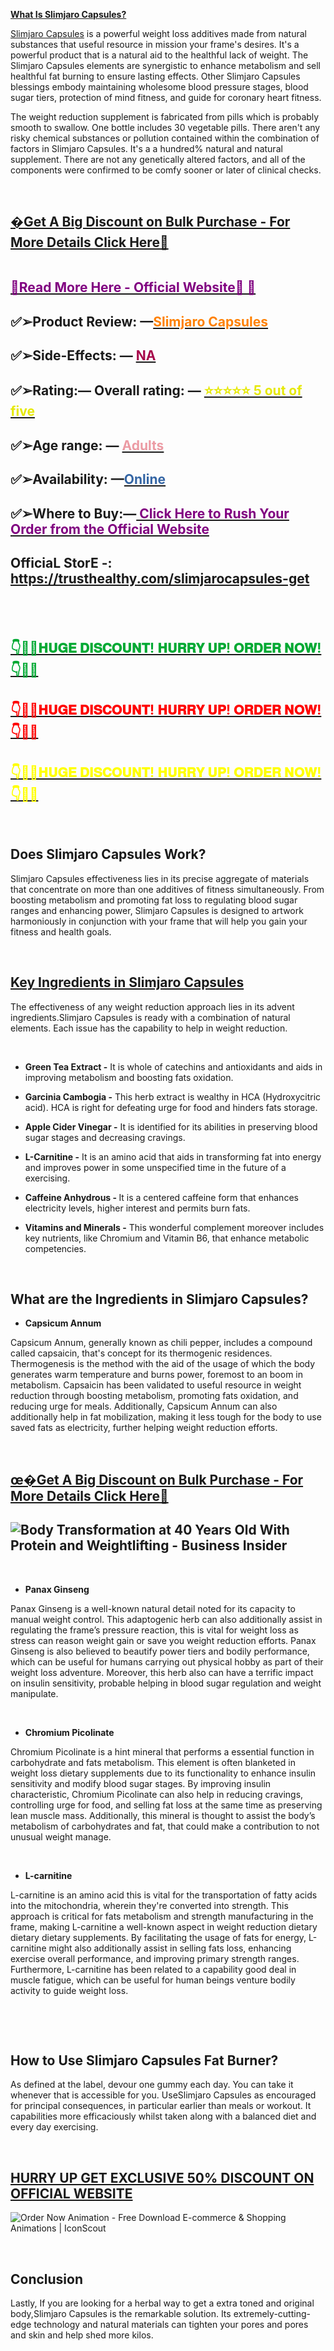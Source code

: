 <p><u><strong>What Is Slimjaro Capsules?</strong></u></p>
<p><a href="https://trusthealthy.com/slimjarocapsules-get">Slimjaro Capsules</a> is a powerful weight loss additives made from natural substances that useful resource in mission your frame's desires. It's a powerful product that is a natural aid to the healthful lack of weight. The Slimjaro Capsules elements are synergistic to enhance metabolism and sell healthful fat burning to ensure lasting effects. Other Slimjaro Capsules blessings embody maintaining wholesome blood pressure stages, blood sugar tiers, protection of mind fitness, and guide for coronary heart fitness.</p>
<p>The weight reduction supplement is fabricated from pills which is probably smooth to swallow. One bottle includes 30 vegetable pills. There aren't any risky chemical substances or pollution contained within the combination of factors in Slimjaro Capsules. It's a a hundred% natural and natural supplement. There are not any genetically altered factors, and all of the components were confirmed to be comfy sooner or later of clinical checks.</p>
<p>&nbsp;</p>
<h2><a href="https://www.facebook.com/SlimjaroCapsulesWeightLoss/"><strong>�Get A Big Discount on Bulk Purchase - For More Details Click Here🛒</strong></a></h2>
<p><img src="https://blogger.googleusercontent.com/img/b/R29vZ2xl/AVvXsEh_OAa1BVMOzy7vMTHoQ563B1Vkd0qm8bbChU4rTa4dJ_YZQdWMpPJMm_81UAWVK8IZCvLXTJChpc6Ixj-dSwpQQjB2LpSsKkmU5PDebjSvStSLM33CRyb2blMrk93pfhuDrJGkj8dgblqA99nVGu5fGlsKFwIZ_i9otD2TKbmroAYmHyFmeh6zEoj86U0/w509-h468/Slimjaro%20%203.png" alt="" /></p>
<h2><a href="https://trusthealthy.com/slimjarocapsules-get"><span style="color: #800080;">🥳Read More Here - Official Website👀 💙</span></a></h2>
<h2>✅➢Product Review: &mdash;<a href="https://trusthealthy.com/slimjarocapsules-get"><span style="color: #ff8000;">Slimjaro Capsules</span></a></h2>
<h2>✅➢Side-Effects: &mdash; <a href="https://trusthealthy.com/slimjarocapsules-get"><span style="color: #a7074b;">NA</span></a></h2>
<h2>✅➢Rating:&mdash; Overall rating: &mdash; <a href="https://trusthealthy.com/slimjarocapsules-get"><span style="color: #e6e905;">⭐⭐⭐⭐⭐ 5 out of five</span></a></h2>
<h2>✅➢Age range: &mdash; <a href="https://trusthealthy.com/slimjarocapsules-get"><span style="color: #ec9ba4;">Adults</span></a></h2>
<h2>✅➢Availability: &mdash;<a href="https://trusthealthy.com/slimjarocapsules-get"><span style="color: #3465a4;">Online</span></a></h2>
<h2>✅➢Where to Buy:&mdash;<a href="https://trusthealthy.com/slimjarocapsules-get"><span style="color: #800080;"> Click Here to Rush Your Order from the Official Website</span></a></h2>
<h2>OfficiaL StorE -: <a href="https://trusthealthy.com/slimjarocapsules-get">https://trusthealthy.com/slimjarocapsules-get</a></h2>
<h2>&nbsp;</h2>
<h2><a href="https://trusthealthy.com/slimjarocapsules-get"><span style="color: #00a933;">👇🥳😍𝐇𝐔𝐆𝐄 𝐃𝐈𝐒𝐂𝐎𝐔𝐍𝐓! 𝐇𝐔𝐑𝐑𝐘 𝐔𝐏! 𝐎𝐑𝐃𝐄𝐑 𝐍𝐎𝐖! 👇🥳😍</span></a></h2>
<h2><a href="https://trusthealthy.com/slimjarocapsules-get"><span style="color: #ff0000;">👇🥳😍𝐇𝐔𝐆𝐄 𝐃𝐈𝐒𝐂𝐎𝐔𝐍𝐓! 𝐇𝐔𝐑𝐑𝐘 𝐔𝐏! 𝐎𝐑𝐃𝐄𝐑 𝐍𝐎𝐖! 👇🥳😍</span></a></h2>
<h2><a href="https://trusthealthy.com/slimjarocapsules-get"><span style="color: #ffff00;">👇🥳😍𝐇𝐔𝐆𝐄 𝐃𝐈𝐒𝐂𝐎𝐔𝐍𝐓! 𝐇𝐔𝐑𝐑𝐘 𝐔𝐏! 𝐎𝐑𝐃𝐄𝐑 𝐍𝐎𝐖! 👇🥳😍</span></a></h2>
<p>&nbsp;</p>
<h2><strong>Does Slimjaro Capsules Work?</strong></h2>
<p>Slimjaro Capsules effectiveness lies in its precise aggregate of materials that concentrate on more than one additives of fitness simultaneously. From boosting metabolism and promoting fat loss to regulating blood sugar ranges and enhancing power, Slimjaro Capsules is designed to artwork harmoniously in conjunction with your frame that will help you gain your fitness and health goals.</p>
<p>&nbsp;</p>
<h2><u><strong>Key Ingredients in Slimjaro Capsules</strong></u></h2>
<p>The effectiveness of any weight reduction approach lies in its advent ingredients.Slimjaro Capsules is ready with a combination of natural elements. Each issue has the capability to help in weight reduction.</p>
<p>&nbsp;</p>
<ul>
<li>
<p><strong>Green Tea Extract -</strong> It is whole of catechins and antioxidants and aids in improving metabolism and boosting fats oxidation.</p>
</li>
</ul>
<ul>
<li>
<p><strong>Garcinia Cambogia -</strong> This herb extract is wealthy in HCA (Hydroxycitric acid). HCA is right for defeating urge for food and hinders fats storage.</p>
</li>
</ul>
<ul>
<li>
<p><strong>Apple Cider Vinegar -</strong> It is identified for its abilities in preserving blood sugar stages and decreasing cravings.</p>
</li>
</ul>
<ul>
<li>
<p><strong>L-Carnitine -</strong> It is an amino acid that aids in transforming fat into energy and improves power in some unspecified time in the future of a exercising.</p>
</li>
</ul>
<ul>
<li>
<p><strong>Caffeine Anhydrous - </strong>It is a centered caffeine form that enhances electricity levels, higher interest and permits burn fats.</p>
</li>
</ul>
<ul>
<li>
<p><strong>Vitamins and Minerals -</strong> This wonderful complement moreover includes key nutrients, like Chromium and Vitamin B6, that enhance metabolic competencies.</p>
</li>
</ul>
<p>&nbsp;</p>
<h2><strong>What are the Ingredients in Slimjaro Capsules?</strong></h2>
<ul>
<li>
<p><strong>Capsicum Annum</strong></p>
</li>
</ul>
<p>Capsicum Annum, generally known as chili pepper, includes a compound called capsaicin, that's concept for its thermogenic residences. Thermogenesis is the method with the aid of the usage of which the body generates warm temperature and burns power, foremost to an boom in metabolism. Capsaicin has been validated to useful resource in weight reduction through boosting metabolism, promoting fats oxidation, and reducing urge for meals. Additionally, Capsicum Annum can also additionally help in fat mobilization, making it less tough for the body to use saved fats as electricity, further helping weight reduction efforts.</p>
<p>&nbsp;</p>
<h2><a href="https://www.facebook.com/SlimjaroCapsulesWeightLoss/"><strong>&oelig;�Get A Big Discount on Bulk Purchase - For More Details Click Here🛒</strong></a></h2>
<h2><img src="https://i.insider.com/67a61556eb4be2fff9a3e6ab?width=700" alt="Body Transformation at 40 Years Old With Protein and Weightlifting -  Business Insider" /></h2>
<p>&nbsp;</p>
<ul>
<li><strong>Panax Ginseng</strong></li>
</ul>
<p>Panax Ginseng is a well-known natural detail noted for its capacity to manual weight control. This adaptogenic herb can also additionally assist in regulating the frame&rsquo;s pressure reaction, this is vital for weight loss as stress can reason weight gain or save you weight reduction efforts. Panax Ginseng is also believed to beautify power tiers and bodily performance, which can be useful for humans carrying out physical hobby as part of their weight loss adventure. Moreover, this herb also can have a terrific impact on insulin sensitivity, probable helping in blood sugar regulation and weight manipulate.</p>
<p>&nbsp;</p>
<ul>
<li>
<p><strong>Chromium Picolinate</strong></p>
</li>
</ul>
<p>Chromium Picolinate is a hint mineral that performs a essential function in carbohydrate and fats metabolism. This element is often blanketed in weight loss dietary supplements due to its functionality to enhance insulin sensitivity and modify blood sugar stages. By improving insulin characteristic, Chromium Picolinate can also help in reducing cravings, controlling urge for food, and selling fat loss at the same time as preserving lean muscle mass. Additionally, this mineral is thought to assist the body&rsquo;s metabolism of carbohydrates and fat, that could make a contribution to not unusual weight manage.</p>
<p>&nbsp;</p>
<ul>
<li>
<p align="left"><strong>L-carnitine</strong></p>
</li>
</ul>
<p>L-carnitine is an amino acid this is vital for the transportation of fatty acids into the mitochondria, wherein they're converted into strength. This approach is critical for fats metabolism and strength manufacturing in the frame, making L-carnitine a well-known aspect in weight reduction dietary dietary dietary supplements. By facilitating the usage of fats for energy, L-carnitine might also additionally assist in selling fats loss, enhancing exercise overall performance, and improving primary strength ranges. Furthermore, L-carnitine has been related to a capability good deal in muscle fatigue, which can be useful for human beings venture bodily activity to guide weight loss.</p>
<p>&nbsp;</p>
<p>&nbsp;</p>
<h2><strong>How to Use Slimjaro Capsules Fat Burner?</strong></h2>
<p>As defined at the label, devour one gummy each day. You can take it whenever that is accessible for you. UseSlimjaro Capsules as encouraged for principal consequences, in particular earlier than meals or workout. It capabilities more efficaciously whilst taken along with a balanced diet and every day exercising.</p>
<p>&nbsp;</p>
<h2><a href="https://www.facebook.com/SlimjaroCapsulesWeightLoss/"><strong>HURRY UP GET EXCLUSIVE 50% DISCOUNT ON OFFICIAL WEBSITE</strong></a></h2>
<p><img src="https://cdnl.iconscout.com/lottie/premium/thumb/order-now-animation-download-in-lottie-json-gif-static-svg-file-formats--e-commerce-shopping-shop-buy-animations-4079175.gif" alt="Order Now Animation - Free Download E-commerce &amp; Shopping Animations |  IconScout" /></p>
<p>&nbsp;</p>
<h2><strong>Conclusion</strong></h2>
<p>Lastly, If you are looking for a herbal way to get a extra toned and original body,Slimjaro Capsules is the remarkable solution. Its extremely-cutting-edge technology and natural materials can tighten your pores and pores and skin and help shed more kilos.</p>
